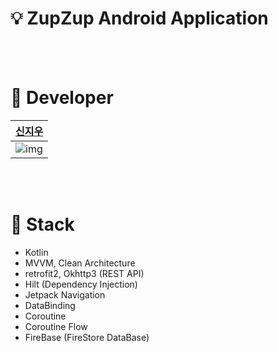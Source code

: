 # 💡 ZupZup Android Application

<br></br>

# 🔑 Developer
|[신지우](https://github.com/sjw989)|
|-------------------------------------|
| ![img](https://github.com/sjw989.png?size=100?size=100) |

<br></br>

# 🧸️ Stack
- Kotlin
- MVVM, Clean Architecture
- retrofit2, Okhttp3 (REST API)
- Hilt (Dependency Injection)
- Jetpack Navigation
- DataBinding
- Coroutine
- Coroutine Flow
- FireBase (FireStore DataBase)
